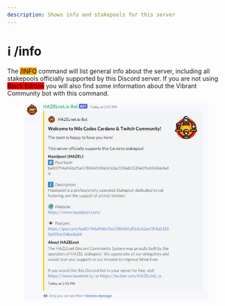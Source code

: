 ```yaml
---
description: Shows info and stakepools for this server
---
```


# ℹ /info

The <mark style="background-color:orange;">/INFO</mark> command will list general info about the server, including all stakepools officially supported by this Discord server. If you are not using <mark style="background-color:red;">Black Edition</mark> you will also find some information about the Vibrant Community bot with this command.

<figure><img src="../../../.gitbook/assets/image (41).png" alt=""><figcaption></figcaption></figure>
